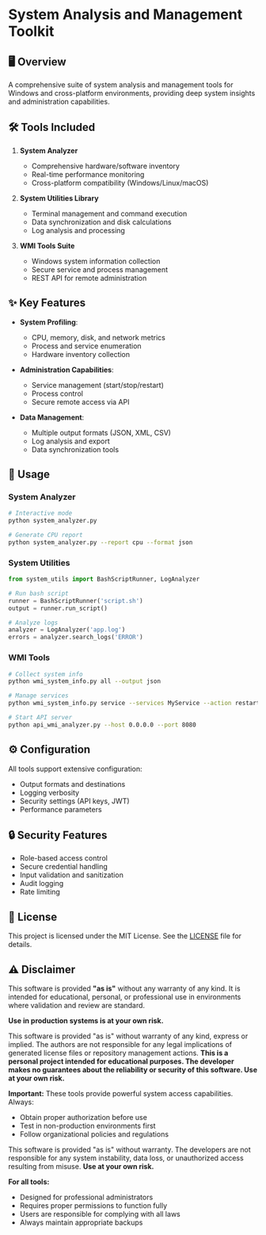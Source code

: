 # System Analysis and Management Toolkit

## 🖥️ Overview

A comprehensive suite of system analysis and management tools for Windows and cross-platform environments, providing deep system insights and administration capabilities.

## 🛠️ Tools Included

1. **System Analyzer**
   - Comprehensive hardware/software inventory
   - Real-time performance monitoring
   - Cross-platform compatibility (Windows/Linux/macOS)

2. **System Utilities Library**
   - Terminal management and command execution
   - Data synchronization and disk calculations
   - Log analysis and processing

3. **WMI Tools Suite**
   - Windows system information collection
   - Secure service and process management
   - REST API for remote administration

## ✨ Key Features

- **System Profiling**:
  - CPU, memory, disk, and network metrics
  - Process and service enumeration
  - Hardware inventory collection

- **Administration Capabilities**:
  - Service management (start/stop/restart)
  - Process control
  - Secure remote access via API

- **Data Management**:
  - Multiple output formats (JSON, XML, CSV)
  - Log analysis and export
  - Data synchronization tools

## 🚀 Usage

### System Analyzer
```bash
# Interactive mode
python system_analyzer.py

# Generate CPU report
python system_analyzer.py --report cpu --format json
```

### System Utilities
```python
from system_utils import BashScriptRunner, LogAnalyzer

# Run bash script
runner = BashScriptRunner('script.sh')
output = runner.run_script()

# Analyze logs
analyzer = LogAnalyzer('app.log')
errors = analyzer.search_logs('ERROR')
```

### WMI Tools
```bash
# Collect system info
python wmi_system_info.py all --output json

# Manage services
python wmi_system_info.py service --services MyService --action restart

# Start API server
python api_wmi_analyzer.py --host 0.0.0.0 --port 8080
```

## ⚙️ Configuration

All tools support extensive configuration:
- Output formats and destinations
- Logging verbosity
- Security settings (API keys, JWT)
- Performance parameters

## 🔒 Security Features

- Role-based access control
- Secure credential handling
- Input validation and sanitization
- Audit logging
- Rate limiting

## 📜 License
This project is licensed under the MIT License. See the [LICENSE](LICENSE) file for details.

## ⚠️ Disclaimer

This software is provided **"as is"** without any warranty of any kind. It is intended for educational, personal, or professional use in environments where validation and review are standard.

**Use in production systems is at your own risk.**

This software is provided "as is" without warranty of any kind, express or implied. The authors are not responsible for any legal implications of generated license files or repository management actions.  **This is a personal project intended for educational purposes. The developer makes no guarantees about the reliability or security of this software. Use at your own risk.**

**Important:** These tools provide powerful system access capabilities. Always:
- Obtain proper authorization before use
- Test in non-production environments first
- Follow organizational policies and regulations

This software is provided "as is" without warranty. The developers are not responsible for any system instability, data loss, or unauthorized access resulting from misuse. **Use at your own risk.**

**For all tools:**
- Designed for professional administrators
- Requires proper permissions to function fully
- Users are responsible for complying with all laws
- Always maintain appropriate backups
